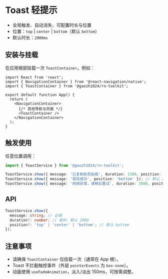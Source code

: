 # Toast 轻提示

- 全局触发、自动消失、可配置时长与位置
- 位置：`top` | `center` | `bottom`（默认 `bottom`）
- 默认时长：`2000ms`

## 安装与挂载
在应用根部挂载一次 `ToastContainer`。例如：

```tsx
import React from 'react';
import { NavigationContainer } from '@react-navigation/native';
import { ToastContainer } from '@gaozh1024/rn-toolkit';

export default function App() {
  return (
    <NavigationContainer>
      {/* 其他导航与页面 */}
      <ToastContainer />
    </NavigationContainer>
  );
}
```

## 触发使用
任意位置调用：

```ts
import { ToastService } from '@gaozh1024/rn-toolkit';

ToastService.show({ message: '已复制到剪贴板', duration: 1500, position: 'top' });
ToastService.show({ message: '保存成功', position: 'bottom' }); // 默认 2000ms
ToastService.show({ message: '网络异常，请稍后重试', duration: 3000, position: 'center' });
```

## API
```ts
ToastService.show({
  message: string; // 必填
  duration?: number; // 毫秒，默认 2000
  position?: 'top' | 'center' | 'bottom'; // 默认 bottom
});
```

## 注意事项
- 请确保 `ToastContainer` 仅挂载一次（通常在 App 根）。
- Toast 不拦截触控事件（外层 `pointerEvents` 为 `box-none`）。
- 动画使用 `useFadeAnimation`，淡入/淡出 150ms，可按需调整。